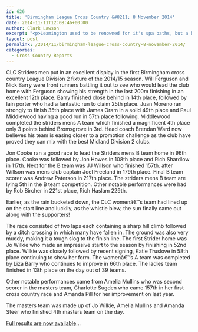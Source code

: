 ```yaml
---
id: 626
title: 'Birmingham League Cross Country &#8211; 8 November 2014'
date: 2014-11-11T12:08:46+00:00
author: Clark Lawson
excerpt: "<p>Leamington used to be renowned for it's spa baths, but a band of intrepid Striders encountered a bath of the mud variety at the first Birmingham and Midlands Cross Country fixture of the season.</p>"
layout: post
permalink: /2014/11/birmingham-league-cross-country-8-november-2014/
categories:
  - Cross Country Reports
---
```

CLC Striders men put in an excellent display in the first Birmingham cross country League Division 2 fixture of the 2014/15 season. Will Ferguson and Nick Barry were front runners battling it out to see who would lead the club home with Ferguson showing his strength in the last 200m finishing in an excellent 12th place. Barry finished close behind in 14th place, followed by Iain porter who had a fantastic run to claim 25th place. Juan Moreno ran strongly to finish 35th place with James Oram in a solid 49th place and Paul Middlewood having a good run in 57th place following. Middlewood completed the striders mens A team which finished a magnificent 4th place only 3 points behind Bromsgrove in 3rd. Head coach Brendan Ward now believes his team is easing closer to a promotion challenge as the club have proved they can mix with the best Midland Division 2 clubs.

Jon Cooke ran a good race to lead the Striders mens B team home in 96th place. Cooke was followed by Jon Howes in 108th place and Rich Shardlow in 117th. Next for the B team was JJ Willson who finished 157th. after Willson was mens club captain Joel Freeland in 179th place. Final B team scorer was Andrew Paterson in 217th place. The striders mens B team are lying 5th in the B team competition. Other notable performances were had by Rob Bircher in 221st place, Rich Haslam 229th.

Earlier, as the rain bucketed down, the CLC womenâ€™s team had lined up on the start line and luckily, as the whistle blew, the sun finally came out along with the supporters!

The race consisted of two laps each containing a sharp hill climb followed by a ditch crossing in which many have fallen in. The ground was also very muddy, making it a tough slog to the finish line. The first Strider home was Jo Wilkie who made an impressive start to the season by finishing in 52nd place. Wilkie was closely followed by recent signing, Katie Truslove in 58th place continuing to show her form. The womenâ€™s A team was completed by Liza Barry who continues to improve in 66th place. The ladies team finished in 13th place on the day out of 39 teams.

Other notable performances came from Amelia Mullins who was second scorer in the masters team, Charlotte Sugden who came 157th in her first cross country race and Amanda Pill for her improvement on last year.

The masters team was made up of Jo Wilkie, Amelia Mullins and Amanda Steer who finished 4th masters team on the day.

<a href="http://www.birminghamccleague.co.uk/images/stories/bdccl/articlepdfs/XC_League_Archive/2014-15/2014-11-08-M2.pdf" target="_blank" rel="nofollow">Full results are now available</a>&#8230;